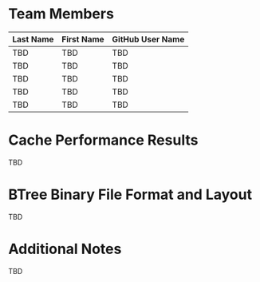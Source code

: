 # Team Members

Last Name       | First Name      | GitHub User Name
--------------- | --------------- | --------------------
TBD             | TBD             | TBD
TBD             | TBD             | TBD
TBD             | TBD             | TBD
TBD             | TBD             | TBD
TBD             | TBD             | TBD

# Cache Performance Results
TBD

# BTree Binary File Format and Layout
TBD

# Additional Notes
TBD

